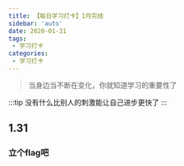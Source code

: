 ```yaml
---
title: 【每日学习打卡】1月完结
sidebar: 'auto'
date: 2020-01-31
tags:
 - 学习打卡
categories:
 - 学习打卡
---
```


> 当身边当不断在变化，你就知道学习的重要性了
<!-- more -->
:::tip
没有什么比别人的刺激能让自己进步更快了
:::


## 1.31
### 立个flag吧

